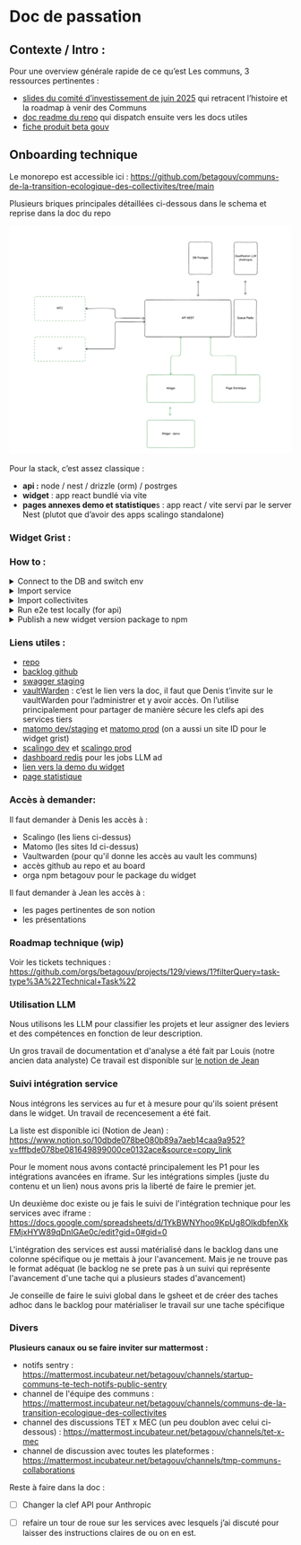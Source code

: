 # Doc de passation

## Contexte / Intro :

Pour une overview générale rapide de ce qu’est Les communs, 3 ressources pertinentes :

- [slides du comité d’investissement de juin 2025](https://docs.google.com/presentation/d/1WFPPXCrX-OJswVqj3dFu_2OlhYHjX2Lnidyl4wXok-8/edit?slide=id.g33d28688783_0_1490#slide=id.g33d28688783_0_1490) qui retracent l’histoire et la roadmap à venir des Communs
- [doc readme du repo](https://github.com/betagouv/communs-de-la-transition-ecologique-des-collectivites/blob/main/README.md) qui dispatch ensuite vers les docs utiles
- [fiche produit beta gouv](https://beta.gouv.fr/startups/communs-de-la-transition-ecologique-des-collectivites.html)


## Onboarding technique

Le monorepo est accessible ici : https://github.com/betagouv/communs-de-la-transition-ecologique-des-collectivites/tree/main

Plusieurs briques principales détaillées ci-dessous dans le schema et reprise dans la doc du repo

![image.png](archi-macro.png)

Pour la stack, c’est assez classique :

- **api :** node / nest / drizzle (orm) / postrges
- **widget** : app react bundlé via vite
- **pages annexes demo et statistique**s : app react / vite servi par le server Nest (plutot que d’avoir des apps scalingo standalone)

### **Widget Grist :**

### **How to :**

<details>
<summary>Connect to the DB and switch env</summary>  
With the DB on scalingo it is not reachable from the internet and you need to use a tunnel.

1. connect through SSH to [scalingo console](https://doc.scalingo.com/platform/cli/start)
2. open a tunnel

   ```bash
   #DATABASE_URL is not a variable it needs to stay as is
   scalingo --app les-communs-transition-ecologique-api-staging db-tunnel DATABASE_URL
   ``

3. modifier l’url de la BD dans vos .env pour se connecter à l’IP du tunnel ()

    ````bash
    # this is not the url you need to use, it is an example, you need to take the url from scalingo and replace the part after
    # the @ to match the tunnel IP
    # sslmode=no-verify at the end my be needed depending on your sql ui client. It is needed for drizzle studio 
    DATABASE_URL="postgres://les_communs_204:password@127.0.0.1:10000/les_communs_204?sslmode=no-verify"
    ```

In the script in package.json, based on the `NODE_ENV` var, it will take either the `.env.production` or the `.env.staging` or the `.env.development` as a fallback
</details>


<details>
<summary>Import service</summary>  

  Le widget affiche les services qui matchent le contexte d’un projet. Donc il nous faut des services 🙂 A terme il y aura une interface admin ou les services rentreront eux-même leur données. Pour le moment on a fait ca avec Jean via un [gsheet](https://docs.google.com/spreadsheets/d/1Vmcq_s_799Bj8QP56Q3BzajHtZsk78Z8Lhg4gtmwGrg/edit?gid=33371786#gid=33371786). Il y a 2 onglets à exporter dans des fichiers csv différents.

  Ces fichiers sont référencés sous : `services-context-import.csv` et `services-import.csv`

  Il faut donc :

1. les exporter du ghseet quand il ya des mises à jours et les overrider dans le projet
2. lancer le script `seed:services:dev`  en choissisant le bon environnement via `NODE_ENV` (ne pas oublier le tunnel si pas en local)
</details>


<details>
<summary>Import collectivites</summary>  

Les collectivités sont un maillon essentiel dans les infos d’un projet. On s’appuie sur geo api pour avoir cette donnée en base de manière intègre.

Nous avons un script qui permet d’importer les (surtout utile quand on wipe la base de donnée en locale si besoin) `seed:communes-and-epci:dev` A changer NODE_ENV en fonction de l’env targetté

Le script est censé être résilient sur les updates annuelles (certaines infos peuvent changer d’une année à l’autre)

</details>

<details>
<summary>Run e2e test locally (for api)</summary>  

Les tests e2e de l’api ont besoin de python pour s’executer. (nous avons un script python pour gérer l’appel au LLM Anthropic) Il faut donc avoir python d’installer dans son env de travail. Personelement j’utilisais [un environnement virtuel](https://www.w3schools.com/python/python_virtualenv.asp).  Le fait d’utiliser du python est de la dette technique car nous avons importé directement le code que Louis avait produit dans ces analyses de data. Il conviendrait de changer ce bout de code pour du typescript surtout que les SDK node/Typescript des différents LLM sont tous dispos
</details>

<details>
<summary>Publish a new widget version package to npm</summary>  

Simplement suivre la [procédure documentée dans le readme du widget](widget/README.md#publishing)
</details>

### **Liens utiles :**

- [repo](https://github.com/betagouv/communs-de-la-transition-ecologique-des-collectivites/tree/main)
- [backlog github](https://github.com/orgs/betagouv/projects/129/views/1)
- [swagger staging](https://les-communs-transition-ecologique-api-staging.osc-fr1.scalingo.io/api)
- [vaultWarden](https://doc.incubateur.net/communaute/les-outils-de-la-communaute/autres-services/vaultwarden) : c’est le lien vers la doc, il faut que Denis t’invite sur le vaultWarden pour l’administrer et y avoir accès. On l’utilise principalement pour partager de manière sécure les clefs api des services tiers
- [matomo dev/staging](https://stats.beta.gouv.fr/index.php?module=CoreHome&action=index&idSite=201&period=day&date=yesterday#?period=day&date=2025-05-26&idSite=201&category=Dashboard_Dashboard&subcategory=1) et [matomo prod](https://stats.beta.gouv.fr/index.php?module=CoreHome&action=index&idSite=217&period=day&date=yesterday#?period=day&date=2025-05-26&idSite=217&category=Dashboard_Dashboard&subcategory=1) (on a aussi un site ID pour le widget grist)
- [scalingo dev](https://dashboard.scalingo.com/apps/osc-fr1/les-communs-transition-ecologique-api-staging) et [scalingo prod](https://dashboard.scalingo.com/apps/osc-fr1/les-communs-transition-ecologique-api-prod)
- [dashboard redis](https://les-communs-transition-ecologique-api-prod.osc-fr1.scalingo.io/queues/queue/project-qualification?status=active)  pour les jobs LLM ad
- [lien vers la demo du widget](https://les-communs-transition-ecologique-api-staging.osc-fr1.scalingo.io/sandbox/)
- [page statistique](https://les-communs-transition-ecologique-api-staging.osc-fr1.scalingo.io/statistics/)

### **Accès à demander:**
Il faut demander à Denis les accès à : 
- Scalingo (les liens ci-dessus)
- Matomo (les sites Id ci-dessus)
- Vaultwarden (pour qu'il donne les accès au vault les communs)
- accès github au repo et au board
- orga npm betagouv pour le package du widget

Il faut demander à Jean les accès à :
- les pages pertinentes de son notion 
- les présentations 


### Roadmap technique (wip)

Voir les tickets techniques : https://github.com/orgs/betagouv/projects/129/views/1?filterQuery=task-type%3A%22Technical+Task%22


### Utilisation LLM 

Nous utilisons les LLM pour classifier les projets et leur assigner des leviers et des compétences en fonction de leur description. 

Un gros travail de documentation et d'analyse a été fait par Louis (notre ancien data analyste) Ce travail est disponible sur [le notion de Jean](https://www.notion.so/13ebde078be0805e9669ee108021b8b4?v=65885a228f6142eab388eb91d41fc188) 

### Suivi intégration service

Nous intégrons les services au fur et à mesure pour qu'ils soient présent dans le widget. Un travail de recencesement a été fait.  

La liste est disponible ici (Notion de Jean) : https://www.notion.so/10dbde078be080b89a7aeb14caa9a952?v=fffbde078be081649899000ce0132ace&source=copy_link

Pour le moment nous avons contacté principalement les P1 pour les intégrations avancées en iframe. Sur les intégrations simples (juste du contenu et un lien) nous avons pris la liberté de faire le premier jet.

Un deuxième doc existe ou je fais le suivi de l'intégration technique pour les services avec iframe : https://docs.google.com/spreadsheets/d/1YkBWNYhoo9KpUg8OIkdbfenXkFMjxHYW89qDnIGAe0c/edit?gid=0#gid=0

L'intégration des services est aussi matérialisé dans le backlog dans une colonne spécifique ou je mettais à jour l'avancement. Mais je ne trouve pas le format adéquat (le backlog ne se prete pas à un suivi qui représente l'avancement d'une tache qui a plusieurs stades d'avancement)

Je conseille de faire le suivi global dans le gsheet et de créer des taches adhoc dans le backlog pour matérialiser le travail sur une tache spécifique

### Divers

**Plusieurs canaux ou se faire inviter sur mattermost :**
- notifs sentry : https://mattermost.incubateur.net/betagouv/channels/startup-communs-te-tech-notifs-public-sentry
- channel de l'équipe des communs : https://mattermost.incubateur.net/betagouv/channels/communs-de-la-transition-ecologique-des-collectivites
- channel des discussions TET x MEC (un peu doublon avec celui ci-dessous) :  https://mattermost.incubateur.net/betagouv/channels/tet-x-mec
- channel de discussion avec toutes les plateformes : https://mattermost.incubateur.net/betagouv/channels/tmp-communs-collaborations

Reste à faire dans la doc :

- [ ]  Changer la clef API pour Anthropic
- [ ]  refaire un tour de roue sur les services avec lesquels j’ai discuté pour laisser des instructions claires de ou on en est.



